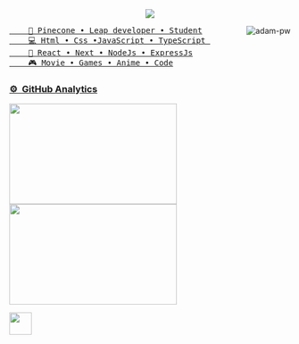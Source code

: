 <div align="center">
<img align="center" src="https://readme-typing-svg.demolab.com?font=Fira+Code&duration=3000&pause=100&color=F7F7F7&background=FFFFFF00&center=true&multiline=true&random=false&width=435&height=100&lines=Hello;I'm+Bilguun+Battugs;Develop+Software+Solutions"/>
</div>

<div align="left">
  <a href="https://github.com/rimzss">
</div>

<img align="right" src="https://static.printler.com/cache/b/6/2/1/8/5/b62185106fe88902e27fd68e7d6c16c3d98d9fa2.jpg" alt="adam-pw" />

<pre>
    💼 Pinecone • Leap developer • Student
    💻 Html • Css •JavaScript • TypeScript 
    📖 React • Next • NodeJs • ExpressJs
    🎮 Movie • Games • Anime • Code
</pre>
### ⚙️ &nbsp;GitHub Analytics

<p align="left">
<a  href="https://github.com/rimzss">
  
  <img height="180em" width="300px"  src="https://github-readme-stats-eight-theta.vercel.app/api?username=rimzss&show_icons=true&theme=dracula&include_all_commits=true&count_private=true&bg_color=161B22"/>
  <img height="180em" width="300px"  src="https://github-readme-stats-eight-theta.vercel.app/api/top-langs/?username=rimzss&layout=compact&langs_count=8&theme=dracula&bg_color=161B22"/>
</a>
</p>

  <img src="https://media.tenor.com/2P7N3XLLc6EAAAAi/anime.gif" height="40" />


